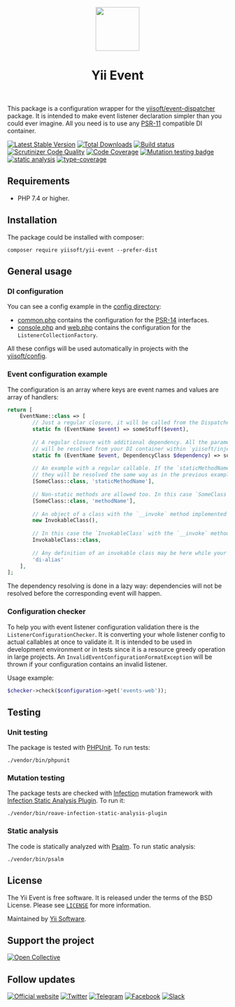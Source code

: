 <p align="center">
    <a href="https://github.com/yiisoft" target="_blank">
        <img src="https://yiisoft.github.io/docs/images/yii_logo.svg" height="100px">
    </a>
    <h1 align="center">Yii Event</h1>
    <br>
</p>

This package is a configuration wrapper for the [yiisoft/event-dispatcher](https://github.com/yiisoft/event-dispatcher) package.
It is intended to make event listener declaration simpler than you could ever imagine.
All you need is to use any [PSR-11](https://www.php-fig.org/psr/psr-11/) compatible DI container.

[![Latest Stable Version](https://poser.pugx.org/yiisoft/yii-event/v/stable.png)](https://packagist.org/packages/yiisoft/yii-event)
[![Total Downloads](https://poser.pugx.org/yiisoft/yii-event/downloads.png)](https://packagist.org/packages/yiisoft/yii-event)
[![Build status](https://github.com/yiisoft/yii-event/workflows/build/badge.svg)](https://github.com/yiisoft/yii-event/actions?query=workflow%3Abuild)
[![Scrutinizer Code Quality](https://scrutinizer-ci.com/g/yiisoft/yii-event/badges/quality-score.png?b=master)](https://scrutinizer-ci.com/g/yiisoft/yii-event/?branch=master)
[![Code Coverage](https://scrutinizer-ci.com/g/yiisoft/yii-event/badges/coverage.png?b=master)](https://scrutinizer-ci.com/g/yiisoft/yii-event/?branch=master)
[![Mutation testing badge](https://img.shields.io/endpoint?style=flat&url=https%3A%2F%2Fbadge-api.stryker-mutator.io%2Fgithub.com%2Fyiisoft%2Fyii-event%2Fmaster)](https://dashboard.stryker-mutator.io/reports/github.com/yiisoft/yii-event/master)
[![static analysis](https://github.com/yiisoft/yii-event/workflows/static%20analysis/badge.svg)](https://github.com/yiisoft/yii-event/actions?query=workflow%3A%22static+analysis%22)
[![type-coverage](https://shepherd.dev/github/yiisoft/yii-event/coverage.svg)](https://shepherd.dev/github/yiisoft/yii-event)

## Requirements

- PHP 7.4 or higher.

## Installation

The package could be installed with composer:

```shell
composer require yiisoft/yii-event --prefer-dist
```

## General usage

### DI configuration

You can see a config example in the [config directory](config):

- [common.php](config/common.php) contains the configuration for the [PSR-14](https://www.php-fig.org/psr/psr-14/) interfaces.
- [console.php](config/console.php) and [web.php](config/web.php) contains the configuration for the `ListenerCollectionFactory`.

All these configs will be used automatically in projects with the [yiisoft/config](https://github.com/yiisoft/config).

### Event configuration example

The configuration is an array where keys are event names and values are array of handlers:

```php
return [
    EventName::class => [
        // Just a regular closure, it will be called from the Dispatcher "as is".
        static fn (EventName $event) => someStuff($event),
        
        // A regular closure with additional dependency. All the parameters after the first one (the event itself)
        // will be resolved from your DI container within `yiisoft/injector`.
        static fn (EventName $event, DependencyClass $dependency) => someStuff($event),
        
        // An example with a regular callable. If the `staticMethodName` method contains some dependencies,
        // they will be resolved the same way as in the previous example.
        [SomeClass::class, 'staticMethodName'],
        
        // Non-static methods are allowed too. In this case `SomeClass` will be instantiated by your DI container.
        [SomeClass::class, 'methodName'],
        
        // An object of a class with the `__invoke` method implemented
        new InvokableClass(),
        
        // In this case the `InvokableClass` with the `__invoke` method will be instantiated by your DI container
        InvokableClass::class,
        
        // Any definition of an invokable class may be here while your `$container->has('the definition)` 
        'di-alias'
    ],
];
```

The dependency resolving is done in a lazy way: dependencies will not be resolved before the corresponding event
will happen.

### Configuration checker

To help you with event listener configuration validation there is the `ListenerConfigurationChecker`. It is converting
your whole listener config to actual callables at once to validate it. It is intended to be used in development environment
or in tests since it is a resource greedy operation in large projects. An `InvalidEventConfigurationFormatException`
will be thrown if your configuration contains an invalid listener.

Usage example:

```php
$checker->check($configuration->get('events-web'));
```

## Testing

### Unit testing

The package is tested with [PHPUnit](https://phpunit.de/). To run tests:

```shell
./vendor/bin/phpunit
```

### Mutation testing

The package tests are checked with [Infection](https://infection.github.io/) mutation framework with
[Infection Static Analysis Plugin](https://github.com/Roave/infection-static-analysis-plugin). To run it:

```shell
./vendor/bin/roave-infection-static-analysis-plugin
```

### Static analysis

The code is statically analyzed with [Psalm](https://psalm.dev/). To run static analysis:

```shell
./vendor/bin/psalm
```

## License

The Yii Event is free software. It is released under the terms of the BSD License.
Please see [`LICENSE`](./LICENSE.md) for more information.

Maintained by [Yii Software](https://www.yiiframework.com/).

## Support the project

[![Open Collective](https://img.shields.io/badge/Open%20Collective-sponsor-7eadf1?logo=open%20collective&logoColor=7eadf1&labelColor=555555)](https://opencollective.com/yiisoft)

## Follow updates

[![Official website](https://img.shields.io/badge/Powered_by-Yii_Framework-green.svg?style=flat)](https://www.yiiframework.com/)
[![Twitter](https://img.shields.io/badge/twitter-follow-1DA1F2?logo=twitter&logoColor=1DA1F2&labelColor=555555?style=flat)](https://twitter.com/yiiframework)
[![Telegram](https://img.shields.io/badge/telegram-join-1DA1F2?style=flat&logo=telegram)](https://t.me/yii3en)
[![Facebook](https://img.shields.io/badge/facebook-join-1DA1F2?style=flat&logo=facebook&logoColor=ffffff)](https://www.facebook.com/groups/yiitalk)
[![Slack](https://img.shields.io/badge/slack-join-1DA1F2?style=flat&logo=slack)](https://yiiframework.com/go/slack)
